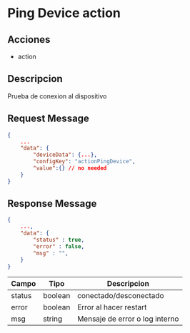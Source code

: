 # Ping Device action

## Acciones

- action

## Descripcion

Prueba de conexion al dispositivo

## Request Message

```json
{
    ...
    "data": {
        "deviceData": {...},
        "configKey": "actionPingDevice",
        "value":{} // no needed
    }
}
```



## Response Message
```json
{
    ...,
    "data": {
        "status" : true,
        "error" : false,
        "msg" : "",
    }
}
```

| Campo | Tipo | Descripcion |
| --- | --- | --- |
| status | boolean | conectado/desconectado |
| error | boolean | Error al hacer restart |
| msg | string | Mensaje de error o log interno|
